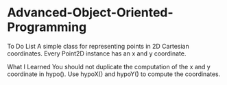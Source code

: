 # Advanced-Object-Oriented-Programming

To Do List
A simple class for representing points in 2D Cartesian coordinates. Every
Point2D instance has an x and y coordinate.

What I Learned
You should not duplicate the computation of the x and y coordinate in hypo().
Use hypoX() and hypoY() to compute the coordinates.
